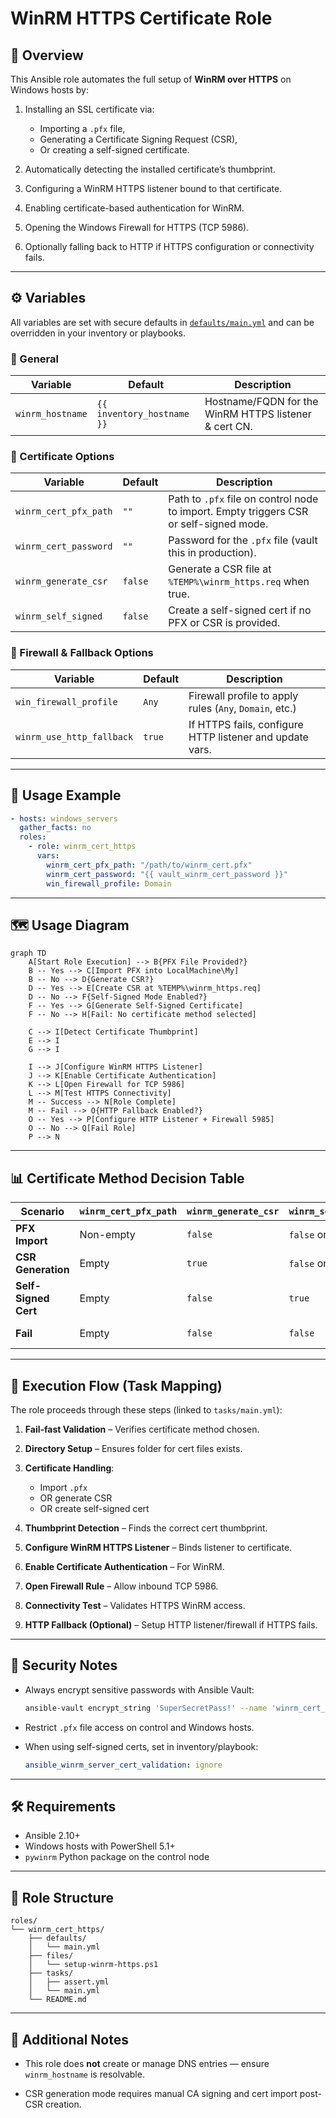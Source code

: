 # WinRM HTTPS Certificate Role

## 📜 Overview

This Ansible role automates the full setup of **WinRM over HTTPS** on Windows hosts by:

1. Installing an SSL certificate via:

   * Importing a `.pfx` file,
   * Generating a Certificate Signing Request (CSR),
   * Or creating a self-signed certificate.
2. Automatically detecting the installed certificate’s thumbprint.
3. Configuring a WinRM HTTPS listener bound to that certificate.
4. Enabling certificate-based authentication for WinRM.
5. Opening the Windows Firewall for HTTPS (TCP 5986).
6. Optionally falling back to HTTP if HTTPS configuration or connectivity fails.

---

## ⚙️ Variables

All variables are set with secure defaults in [`defaults/main.yml`](defaults/main.yml) and can be overridden in your inventory or playbooks.

### 🔹 General

| Variable         | Default                    | Description                                           |
| ---------------- | -------------------------- | ----------------------------------------------------- |
| `winrm_hostname` | `{{ inventory_hostname }}` | Hostname/FQDN for the WinRM HTTPS listener & cert CN. |

### 🔹 Certificate Options

| Variable              | Default | Description                                                                            |
| --------------------- | ------- | -------------------------------------------------------------------------------------- |
| `winrm_cert_pfx_path` | `""`    | Path to `.pfx` file on control node to import. Empty triggers CSR or self-signed mode. |
| `winrm_cert_password` | `""`    | Password for the `.pfx` file (vault this in production).                               |
| `winrm_generate_csr`  | `false` | Generate a CSR file at `%TEMP%\winrm_https.req` when true.                             |
| `winrm_self_signed`   | `false` | Create a self-signed cert if no PFX or CSR is provided.                                |

### 🔹 Firewall & Fallback Options

| Variable                  | Default | Description                                              |
| ------------------------- | ------- | -------------------------------------------------------- |
| `win_firewall_profile`    | `Any`   | Firewall profile to apply rules (`Any`, `Domain`, etc.)  |
| `winrm_use_http_fallback` | `true`  | If HTTPS fails, configure HTTP listener and update vars. |

---

## 🚀 Usage Example

```yaml
- hosts: windows_servers
  gather_facts: no
  roles:
    - role: winrm_cert_https
      vars:
        winrm_cert_pfx_path: "/path/to/winrm_cert.pfx"
        winrm_cert_password: "{{ vault_winrm_cert_password }}"
        win_firewall_profile: Domain
```

---

## 🗺 Usage Diagram

```mermaid
graph TD
    A[Start Role Execution] --> B{PFX File Provided?}
    B -- Yes --> C[Import PFX into LocalMachine\My]
    B -- No --> D{Generate CSR?}
    D -- Yes --> E[Create CSR at %TEMP%\winrm_https.req]
    D -- No --> F{Self-Signed Mode Enabled?}
    F -- Yes --> G[Generate Self-Signed Certificate]
    F -- No --> H[Fail: No certificate method selected]

    C --> I[Detect Certificate Thumbprint]
    E --> I
    G --> I

    I --> J[Configure WinRM HTTPS Listener]
    J --> K[Enable Certificate Authentication]
    K --> L[Open Firewall for TCP 5986]
    L --> M[Test HTTPS Connectivity]
    M -- Success --> N[Role Complete]
    M -- Fail --> O{HTTP Fallback Enabled?}
    O -- Yes --> P[Configure HTTP Listener + Firewall 5985]
    O -- No --> Q[Fail Role]
    P --> N
```

---

## 📊 Certificate Method Decision Table

| Scenario             | `winrm_cert_pfx_path` | `winrm_generate_csr` | `winrm_self_signed` | Result                                     |
| -------------------- | --------------------- | -------------------- | ------------------- | ------------------------------------------ |
| **PFX Import**       | Non-empty             | `false`              | `false` or `true`   | Import `.pfx` into `LocalMachine\My` store |
| **CSR Generation**   | Empty                 | `true`               | `false` or `true`   | Generate CSR at `%TEMP%\winrm_https.req`   |
| **Self-Signed Cert** | Empty                 | `false`              | `true`              | Create self-signed certificate for host    |
| **Fail**             | Empty                 | `false`              | `false`             | Role fails with configuration error        |

---

## 🔄 Execution Flow (Task Mapping)

The role proceeds through these steps (linked to `tasks/main.yml`):

1. **Fail-fast Validation** – Verifies certificate method chosen.
2. **Directory Setup** – Ensures folder for cert files exists.
3. **Certificate Handling**:

   * Import `.pfx`
   * OR generate CSR
   * OR create self-signed cert
4. **Thumbprint Detection** – Finds the correct cert thumbprint.
5. **Configure WinRM HTTPS Listener** – Binds listener to certificate.
6. **Enable Certificate Authentication** – For WinRM.
7. **Open Firewall Rule** – Allow inbound TCP 5986.
8. **Connectivity Test** – Validates HTTPS WinRM access.
9. **HTTP Fallback (Optional)** – Setup HTTP listener/firewall if HTTPS fails.

---

## 🔐 Security Notes

* Always encrypt sensitive passwords with Ansible Vault:

  ```bash
  ansible-vault encrypt_string 'SuperSecretPass!' --name 'winrm_cert_password'
  ```

* Restrict `.pfx` file access on control and Windows hosts.

* When using self-signed certs, set in inventory/playbook:

  ```yaml
  ansible_winrm_server_cert_validation: ignore
  ```

---

## 🛠 Requirements

* Ansible 2.10+
* Windows hosts with PowerShell 5.1+
* `pywinrm` Python package on the control node

---

## 📂 Role Structure

```plaintext
roles/
└── winrm_cert_https/
    ├── defaults/
    │   └── main.yml
    ├── files/
    │   └── setup-winrm-https.ps1
    ├── tasks/
    │   ├── assert.yml
    │   └── main.yml
    └── README.md
```

---

## 📌 Additional Notes

* This role does **not** create or manage DNS entries — ensure `winrm_hostname` is resolvable.

* CSR generation mode requires manual CA signing and cert import post-CSR creation.

